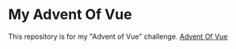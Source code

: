 # My Advent Of Vue

This repository is for my "Advent of Vue" challenge.
[Advent Of Vue](https://adventofvue.com/)
